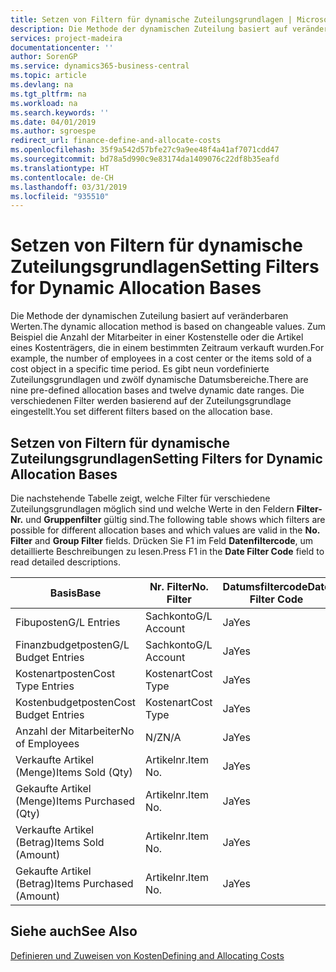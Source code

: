 ```yaml
---
title: Setzen von Filtern für dynamische Zuteilungsgrundlagen | Microsoft Docs
description: Die Methode der dynamischen Zuteilung basiert auf veränderbaren Werten. Zum Beispiel die Anzahl der Mitarbeiter in einer Kostenstelle oder die Artikel eines Kostenträgers, die in einem bestimmten Zeitraum verkauft wurden. Es gibt neun vordefinierte Zuteilungsgrundlagen und zwölf dynamische Datumsbereiche. Die verschiedenen Filter werden basierend auf der Zuteilungsgrundlage eingestellt.
services: project-madeira
documentationcenter: ''
author: SorenGP
ms.service: dynamics365-business-central
ms.topic: article
ms.devlang: na
ms.tgt_pltfrm: na
ms.workload: na
ms.search.keywords: ''
ms.date: 04/01/2019
ms.author: sgroespe
redirect_url: finance-define-and-allocate-costs
ms.openlocfilehash: 35f9a542d57bfe27c9a9ee48f4a41af7071cdd47
ms.sourcegitcommit: bd78a5d990c9e83174da1409076c22df8b35eafd
ms.translationtype: HT
ms.contentlocale: de-CH
ms.lasthandoff: 03/31/2019
ms.locfileid: "935510"
---
```

# <a name="setting-filters-for-dynamic-allocation-bases"></a><span data-ttu-id="6473f-106">Setzen von Filtern für dynamische Zuteilungsgrundlagen</span><span class="sxs-lookup"><span data-stu-id="6473f-106">Setting Filters for Dynamic Allocation Bases</span></span>
<span data-ttu-id="6473f-107">Die Methode der dynamischen Zuteilung basiert auf veränderbaren Werten.</span><span class="sxs-lookup"><span data-stu-id="6473f-107">The dynamic allocation method is based on changeable values.</span></span> <span data-ttu-id="6473f-108">Zum Beispiel die Anzahl der Mitarbeiter in einer Kostenstelle oder die Artikel eines Kostenträgers, die in einem bestimmten Zeitraum verkauft wurden.</span><span class="sxs-lookup"><span data-stu-id="6473f-108">For example, the number of employees in a cost center or the items sold of a cost object in a specific time period.</span></span> <span data-ttu-id="6473f-109">Es gibt neun vordefinierte Zuteilungsgrundlagen und zwölf dynamische Datumsbereiche.</span><span class="sxs-lookup"><span data-stu-id="6473f-109">There are nine pre-defined allocation bases and twelve dynamic date ranges.</span></span> <span data-ttu-id="6473f-110">Die verschiedenen Filter werden basierend auf der Zuteilungsgrundlage eingestellt.</span><span class="sxs-lookup"><span data-stu-id="6473f-110">You set different filters based on the allocation base.</span></span>  

## <a name="setting-filters-for-dynamic-allocation-bases"></a><span data-ttu-id="6473f-111">Setzen von Filtern für dynamische Zuteilungsgrundlagen</span><span class="sxs-lookup"><span data-stu-id="6473f-111">Setting Filters for Dynamic Allocation Bases</span></span>  
 <span data-ttu-id="6473f-112">Die nachstehende Tabelle zeigt, welche Filter für verschiedene Zuteilungsgrundlagen möglich sind und welche Werte in den Feldern **Filter-Nr.** und **Gruppenfilter** gültig sind.</span><span class="sxs-lookup"><span data-stu-id="6473f-112">The following table shows which filters are possible for different allocation bases and which values are valid in the **No. Filter** and **Group Filter** fields.</span></span> <span data-ttu-id="6473f-113">Drücken Sie F1 im Feld **Datenfiltercode**, um detaillierte Beschreibungen zu lesen.</span><span class="sxs-lookup"><span data-stu-id="6473f-113">Press F1 in the **Date Filter Code** field to read detailed descriptions.</span></span>  

|<span data-ttu-id="6473f-114">**Basis**</span><span class="sxs-lookup"><span data-stu-id="6473f-114">**Base**</span></span>|<span data-ttu-id="6473f-115">**Nr. Filter**</span><span class="sxs-lookup"><span data-stu-id="6473f-115">**No. Filter**</span></span>|<span data-ttu-id="6473f-116">**Datumsfiltercode**</span><span class="sxs-lookup"><span data-stu-id="6473f-116">**Date Filter Code**</span></span>|<span data-ttu-id="6473f-117">**Kostenstellenfilter**</span><span class="sxs-lookup"><span data-stu-id="6473f-117">**Cost Center Filter**</span></span>|<span data-ttu-id="6473f-118">**Kostenträgerfilter**</span><span class="sxs-lookup"><span data-stu-id="6473f-118">**Cost Object Filter**</span></span>|<span data-ttu-id="6473f-119">**Gruppenfilter**</span><span class="sxs-lookup"><span data-stu-id="6473f-119">**Group Filter**</span></span>|  
|--------------|----------------------------------------|----------------------------------------------|------------------------------------------------|------------------------------------------------|------------------------------------------|  
|<span data-ttu-id="6473f-120">Fibuposten</span><span class="sxs-lookup"><span data-stu-id="6473f-120">G/L Entries</span></span>|<span data-ttu-id="6473f-121">Sachkonto</span><span class="sxs-lookup"><span data-stu-id="6473f-121">G/L Account</span></span>|<span data-ttu-id="6473f-122">Ja</span><span class="sxs-lookup"><span data-stu-id="6473f-122">Yes</span></span>|<span data-ttu-id="6473f-123">Ja</span><span class="sxs-lookup"><span data-stu-id="6473f-123">Yes</span></span>|<span data-ttu-id="6473f-124">Ja</span><span class="sxs-lookup"><span data-stu-id="6473f-124">Yes</span></span>|<span data-ttu-id="6473f-125">N/Z</span><span class="sxs-lookup"><span data-stu-id="6473f-125">N/A</span></span>|  
|<span data-ttu-id="6473f-126">Finanzbudgetposten</span><span class="sxs-lookup"><span data-stu-id="6473f-126">G/L Budget Entries</span></span>|<span data-ttu-id="6473f-127">Sachkonto</span><span class="sxs-lookup"><span data-stu-id="6473f-127">G/L Account</span></span>|<span data-ttu-id="6473f-128">Ja</span><span class="sxs-lookup"><span data-stu-id="6473f-128">Yes</span></span>|<span data-ttu-id="6473f-129">Ja</span><span class="sxs-lookup"><span data-stu-id="6473f-129">Yes</span></span>|<span data-ttu-id="6473f-130">Ja</span><span class="sxs-lookup"><span data-stu-id="6473f-130">Yes</span></span>|<span data-ttu-id="6473f-131">Finanzbudgetname</span><span class="sxs-lookup"><span data-stu-id="6473f-131">G/L Budget Name</span></span>|  
|<span data-ttu-id="6473f-132">Kostenartposten</span><span class="sxs-lookup"><span data-stu-id="6473f-132">Cost Type Entries</span></span>|<span data-ttu-id="6473f-133">Kostenart</span><span class="sxs-lookup"><span data-stu-id="6473f-133">Cost Type</span></span>|<span data-ttu-id="6473f-134">Ja</span><span class="sxs-lookup"><span data-stu-id="6473f-134">Yes</span></span>|<span data-ttu-id="6473f-135">Ja</span><span class="sxs-lookup"><span data-stu-id="6473f-135">Yes</span></span>|<span data-ttu-id="6473f-136">Ja</span><span class="sxs-lookup"><span data-stu-id="6473f-136">Yes</span></span>|<span data-ttu-id="6473f-137">N/Z</span><span class="sxs-lookup"><span data-stu-id="6473f-137">N/A</span></span>|  
|<span data-ttu-id="6473f-138">Kostenbudgetposten</span><span class="sxs-lookup"><span data-stu-id="6473f-138">Cost Budget Entries</span></span>|<span data-ttu-id="6473f-139">Kostenart</span><span class="sxs-lookup"><span data-stu-id="6473f-139">Cost Type</span></span>|<span data-ttu-id="6473f-140">Ja</span><span class="sxs-lookup"><span data-stu-id="6473f-140">Yes</span></span>|<span data-ttu-id="6473f-141">Ja</span><span class="sxs-lookup"><span data-stu-id="6473f-141">Yes</span></span>|<span data-ttu-id="6473f-142">Ja</span><span class="sxs-lookup"><span data-stu-id="6473f-142">Yes</span></span>|<span data-ttu-id="6473f-143">Budgetname</span><span class="sxs-lookup"><span data-stu-id="6473f-143">Budget Name</span></span>|  
|<span data-ttu-id="6473f-144">Anzahl der Mitarbeiter</span><span class="sxs-lookup"><span data-stu-id="6473f-144">No of Employees</span></span>|<span data-ttu-id="6473f-145">N/Z</span><span class="sxs-lookup"><span data-stu-id="6473f-145">N/A</span></span>|<span data-ttu-id="6473f-146">Ja</span><span class="sxs-lookup"><span data-stu-id="6473f-146">Yes</span></span>|<span data-ttu-id="6473f-147">Ja</span><span class="sxs-lookup"><span data-stu-id="6473f-147">Yes</span></span>|<span data-ttu-id="6473f-148">Ja</span><span class="sxs-lookup"><span data-stu-id="6473f-148">Yes</span></span>|<span data-ttu-id="6473f-149">N/Z</span><span class="sxs-lookup"><span data-stu-id="6473f-149">N/A</span></span>|  
|<span data-ttu-id="6473f-150">Verkaufte Artikel (Menge)</span><span class="sxs-lookup"><span data-stu-id="6473f-150">Items Sold (Qty)</span></span>|<span data-ttu-id="6473f-151">Artikelnr.</span><span class="sxs-lookup"><span data-stu-id="6473f-151">Item No.</span></span>|<span data-ttu-id="6473f-152">Ja</span><span class="sxs-lookup"><span data-stu-id="6473f-152">Yes</span></span>|<span data-ttu-id="6473f-153">Ja</span><span class="sxs-lookup"><span data-stu-id="6473f-153">Yes</span></span>|<span data-ttu-id="6473f-154">Ja</span><span class="sxs-lookup"><span data-stu-id="6473f-154">Yes</span></span>|<span data-ttu-id="6473f-155">Lagerbuchungsgruppe</span><span class="sxs-lookup"><span data-stu-id="6473f-155">Inventory Posting Group</span></span>|  
|<span data-ttu-id="6473f-156">Gekaufte Artikel (Menge)</span><span class="sxs-lookup"><span data-stu-id="6473f-156">Items Purchased (Qty)</span></span>|<span data-ttu-id="6473f-157">Artikelnr.</span><span class="sxs-lookup"><span data-stu-id="6473f-157">Item No.</span></span>|<span data-ttu-id="6473f-158">Ja</span><span class="sxs-lookup"><span data-stu-id="6473f-158">Yes</span></span>|<span data-ttu-id="6473f-159">Ja</span><span class="sxs-lookup"><span data-stu-id="6473f-159">Yes</span></span>|<span data-ttu-id="6473f-160">Ja</span><span class="sxs-lookup"><span data-stu-id="6473f-160">Yes</span></span>|<span data-ttu-id="6473f-161">Lagerbuchungsgruppe</span><span class="sxs-lookup"><span data-stu-id="6473f-161">Inventory Posting Group</span></span>|  
|<span data-ttu-id="6473f-162">Verkaufte Artikel (Betrag)</span><span class="sxs-lookup"><span data-stu-id="6473f-162">Items Sold (Amount)</span></span>|<span data-ttu-id="6473f-163">Artikelnr.</span><span class="sxs-lookup"><span data-stu-id="6473f-163">Item No.</span></span>|<span data-ttu-id="6473f-164">Ja</span><span class="sxs-lookup"><span data-stu-id="6473f-164">Yes</span></span>|<span data-ttu-id="6473f-165">Ja</span><span class="sxs-lookup"><span data-stu-id="6473f-165">Yes</span></span>|<span data-ttu-id="6473f-166">Ja</span><span class="sxs-lookup"><span data-stu-id="6473f-166">Yes</span></span>|<span data-ttu-id="6473f-167">Lagerbuchungsgruppe</span><span class="sxs-lookup"><span data-stu-id="6473f-167">Inventory Posting Group</span></span>|  
|<span data-ttu-id="6473f-168">Gekaufte Artikel (Betrag)</span><span class="sxs-lookup"><span data-stu-id="6473f-168">Items Purchased (Amount)</span></span>|<span data-ttu-id="6473f-169">Artikelnr.</span><span class="sxs-lookup"><span data-stu-id="6473f-169">Item No.</span></span>|<span data-ttu-id="6473f-170">Ja</span><span class="sxs-lookup"><span data-stu-id="6473f-170">Yes</span></span>|<span data-ttu-id="6473f-171">Ja</span><span class="sxs-lookup"><span data-stu-id="6473f-171">Yes</span></span>|<span data-ttu-id="6473f-172">Ja</span><span class="sxs-lookup"><span data-stu-id="6473f-172">Yes</span></span>|<span data-ttu-id="6473f-173">Lagerbuchungsgruppe</span><span class="sxs-lookup"><span data-stu-id="6473f-173">Inventory Posting Group</span></span>|  

## <a name="see-also"></a><span data-ttu-id="6473f-174">Siehe auch</span><span class="sxs-lookup"><span data-stu-id="6473f-174">See Also</span></span>  
[<span data-ttu-id="6473f-175">Definieren und Zuweisen von Kosten</span><span class="sxs-lookup"><span data-stu-id="6473f-175">Defining and Allocating Costs</span></span>](finance-define-and-allocate-costs.md)
